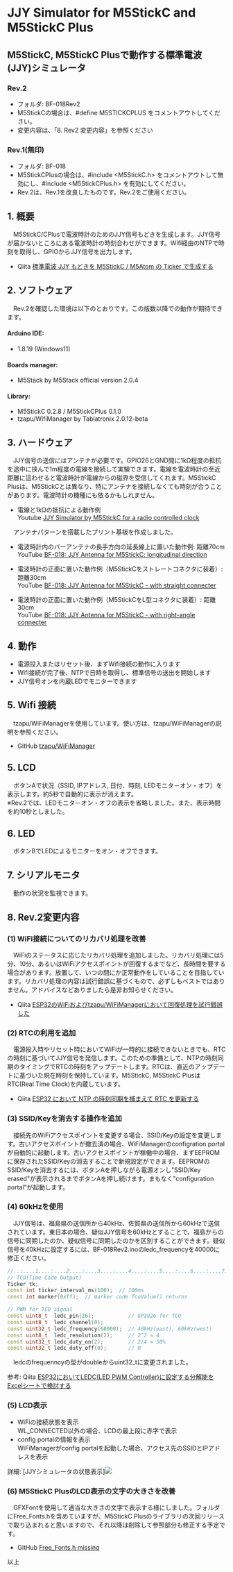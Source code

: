 # JJY Simulator for M5StickC and M5StickC Plus
## M5StickC, M5StickC Plusで動作する標準電波(JJY)シミュレータ

### Rev.2
- フォルダ: BF-018Rev2
- M5StickCの場合は、#define M5STICKCPLUS をコメントアウトしてください。
- 変更内容は、「8. Rev2 変更内容」を参照ください

### Rev.1(無印)
- フォルダ: BF-018
- M5StickCPlusの場合は、#include <M5StickC.h> をコメントアウトして無効にし、#include <M5StickCPlus.h> を有効にしてください。
- Rev.2は、Rev.1を改良したものです。Rev.2をご使用ください。

## 1. 概要
　M5StickC/CPlusで電波時計のためのJJY信号もどきを生成します。JJY信号が届かないところにある電波時計の時刻合わせができます。Wifi経由のNTPで時刻を取得し、GPIOからJJY信号を出力します。
- Qiita [標準電波 JJY もどきを M5StickC / M5Atom の Ticker で生成する](https://qiita.com/BotanicFields/items/a78c80f947388caf0d36)

## 2. ソフトウェア
　Rev.2を確認した環境は以下のとおりです。この版数以降での動作が期待できます。
#### Arduino IDE:
- 1.8.19 (Windows11)
#### Boards manager:
- M5Stack by M5Stack official version 2.0.4
#### Library:
- M5StickC 0.2.8 / M5StickCPlus 0.1.0
- tzapu/WifiManager by Tablatronix 2.0.12-beta

## 3. ハードウェア
　JJY信号の送信にはアンテナが必要です。GPIO26とGND間に1kΩ程度の抵抗を途中に挟んで1m程度の電線を接続して実験できます。電線を電波時計の至近距離に這わせると電波時計が電線からの磁界を受信してくれます。M5StickC Plusは、M5StickCとは異なり、特にアンテナを接続しなくても時刻が合うことがあります。電波時計の機種にも依るかもしれません。

- 電線と1kΩの抵抗による動作例  
Youtube [JJY Simulator by M5StickC for a radio controlled clock](https://youtu.be/S_t3g5wqyh8)

　アンテナパターンを搭載したプリント基板を作成しました。  

- 電波時計内のバーアンテナの長手方向の延長線上に置いた動作例: 距離70cm  
YouTube [BF-018: JJY Antenna for M5StickC: longitudinal direction](https://youtu.be/LF4P73INSro)

- 電波時計の正面に置いた動作例（M5StickCをストレートコネクタに装着）: 距離30cm  
YouTube [BF-018: JJY Antenna for M5StickC - with straight connecter](https://youtu.be/gpBwHdANwyw)

- 電波時計の正面に置いた動作例（M5StickCをL型コネクタに装着）: 距離30cm  
YouTube [BF-018: JJY Antenna for M5StickC - with right-angle connecter](https://youtu.be/ODojBB31gAc)

## 4. 動作

- 電源投入またはリセット後、まずWifi接続の動作に入ります
- Wifi接続が完了後、NTPで日時を取得し、標準信号の送出を開始します
- JJY信号オンを内蔵LEDでモニターできます

## 5. Wifi 接続
　tzapu/WiFiManagerを使用しています。使い方は、tzapu/WiFiManagerの説明を参照ください。
- GitHub [tzapu/WiFiManager](https://github.com/tzapu/WiFiManager)

## 5. LCD
　ボタンAで状況（SSID, IPアドレス, 日付、時刻, LEDモニタ－オン・オフ）を表示します。約5秒で自動的に表示が消えます。  
※Rev.2では、LEDモニタ－オン・オフの表示を省略しました。また、表示時間を約10秒としました。

## 6. LED
　ボタンBでLEDによるモニターをオン・オフできます。

## 7. シリアルモニタ
　動作の状況を監視できます。

## 8. Rev.2変更内容

### (1) WiFi接続についてのリカバリ処理を改善
　WiFiのステータスに応じたリカバリ処理を追加しました。リカバリ処理には5分、10分、あるいはWiFiアクセスポイントが回復するまでなど、長時間を要する場合があります。放置して、いつの間にか正常動作をしていることを目指しています。リカバリ処理の内容は試行錯誤に基づくもので、必ずしもベストではありません。アドバイスなどありましたら是非お知らせください。

- Qiita [ESP32のWiFiおよびtzapu/WiFiManagerにおいて回復処理を試行錯誤した](https://qiita.com/BotanicFields/items/8a73101a8bfe51e57f67)

### (2)  RTCの利用を追加
　電源投入時やリセット時においてWiFiが一時的に接続できないときでも、RTCの時刻に基づいてJJY信号を発信します。このための準備として、NTPの時刻同期のタイミングでRTCの時刻をアップデートします。RTCは、直近のアップデートに基づいた現在時刻を保持しています。M5StickC, M5StickC PlusはRTC(Real Time Clock)を内蔵しています。

- Qiita [ESP32 において NTP の時刻同期を捕まえて RTC を更新する](https://qiita.com/BotanicFields/items/f1e28af5a63e4ccf7023)

### (3) SSID/Keyを消去する操作を追加
　接続先のWiFiアクセスポイントを変更する場合、SSID/Keyの設定を変更します。古いアクセスポイントが撤去済の場合、WiFiManagerのconfigration portalが自動的に起動します。古いアクセスポイントが稼働中の場合、まずEEPROMに保存されたSSID/Keyの消去することで新規設定ができます。EEPROMのSSID/Keyを消去するには、ボタンAを押しながら電源オンし"SSID/Key erased"が表示されるまでボタンAを押し続けます。まもなく"configuration portal"が起動します。

### (4) 60kHzを使用
　JJY信号は、福島県の送信所から40kHz、佐賀県の送信所から60kHzで送信されています。東日本の場合、疑似JJY信号を60kHzとすることで、福島からの信号に同期したのか、疑似信号に同期したのかを区別することができます。疑似信号を40kHzに設定するには、BF-018Rev2.inoのledc_frequencyを40000に修正ください。

``` BF-018Rev2.ino
//..:....1....:....2....:....3....:....4....:....5....:....6....:....7..
// TCO(Time Code Output)
Ticker tk;
const int ticker_interval_ms(100);  // 100ms
const int marker(0xff);  // marker code TcoValue() returns

// PWM for TCO signal
const uint8_t  ledc_pin(26);           // GPIO26 for TCO
const uint8_t  ledc_channel(0);
const uint32_t ledc_frequency(60000);  // 40kHz(east), 60kHz(west)
const uint8_t  ledc_resolution(2);     // 2^2 = 4
const uint32_t ledc_duty_on(2);        // 2/4 = 50%
const uint32_t ledc_duty_off(0);       // 0
```

　ledcのfrequenncyの型がdoubleからuint32_tに変更されました。

参考: Qiita [ESP32においてLEDC(LED PWM Controller)に設定する分解能をExcelシートで検討する](https://qiita.com/BotanicFields/items/e74c449c0bef0820fcd1)

### (5) LCD表示

- WiFiの接続状態を表示  
WL_CONNECTED以外の場合、LCDの最上段に赤字で表示
- config portalの情報を表示  
WiFiManagerがconfig portalを起動した場合、アクセス先のSSIDとIPアドレスを表示

詳細: [JJYシミュレータの状態表示]<img src="./wifi_status.JPG">

### (6) M5StickC PlusのLCD表示の文字の大きさを改善
　GFXFontを使用して適当な大きさの文字で表示する様にしました。フォルダにFree_Fonts.hを含めていますが、M5StickC Plusのライブラリの次回リリースで取り込まれると思いますので、それ以降は削除して参照部分も修正する予定です。

- GitHub [Free_Fonts.h missing](https://github.com/m5stack/M5StickC-Plus/issues/38)

以上